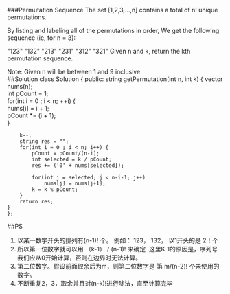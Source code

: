 ###Permutation Sequence
The set [1,2,3,…,n] contains a total of n! unique permutations.

By listing and labeling all of the permutations in order,
We get the following sequence (ie, for n = 3):

"123"
"132"
"213"
"231"
"312"
"321"
Given n and k, return the kth permutation sequence.

Note: Given n will be between 1 and 9 inclusive.    
##Solution
    class Solution {
    public:
    string getPermutation(int n, int k) {
        vector<int> nums(n);  
        int pCount = 1;  
        for(int i = 0 ; i < n; ++i) {  
            nums[i] = i + 1;  
            pCount *= (i + 1);  
        }  
  
        k--;  
        string res = "";  
        for(int i = 0 ; i < n; i++) {  
            pCount = pCount/(n-i);  
            int selected = k / pCount;  
            res += ('0' + nums[selected]);  
              
            for(int j = selected; j < n-i-1; j++)  
                nums[j] = nums[j+1];  
            k = k % pCount;  
        }  
        return res; 
    }
    };
##PS
1. 以某一数字开头的排列有(n-1)! 个。
例如： 123， 132， 以1开头的是 2！个
2. 所以第一位数字就可以用 （k-1） / (n-1)!  来确定 .这里K-1的原因是，序列号我们应从0开始计算，否则在边界时无法计算。
3. 第二位数字。假设前面取余后为m，则第二位数字是 第 m/(n-2)! 个未使用的数字。
4. 不断重复2，3，取余并且对(n-k)!进行除法，直至计算完毕
